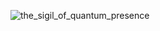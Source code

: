 
![the_sigil_of_quantum_presence](https://github.com/user-attachments/assets/f02f657f-45af-4498-b73c-8ad8b60fb360)
